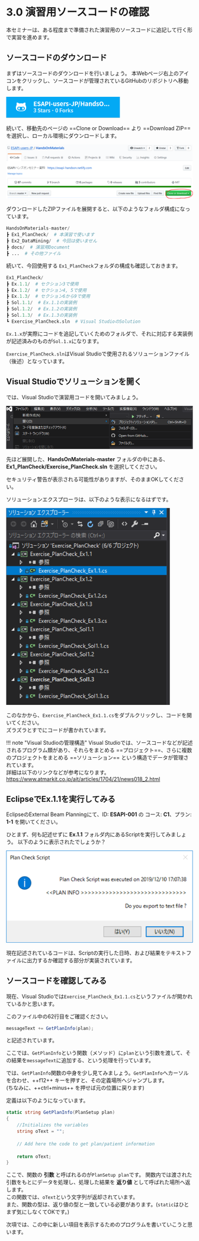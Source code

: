 # 3.0 演習用ソースコードの確認

本セミナーは、ある程度まで準備された演習用のソースコードに追記して行く形で実習を進めます。

## ソースコードのダウンロード

まずはソースコードのダウンロードを行いましょう。
本Webページ右上のアイコンをクリックし、ソースコードが管理されているGitHubのリポジトリへ移動します。

![3_0_1.png](../img/3_0_1.png)

続いて、移動先のページの ==Clone or Download== より ==Download ZIP== を選択し、ローカル環境にダウンロードします。

![3_0_2.png](../img/3_0_2.png)

ダウンロードしたZIPファイルを展開すると、以下のようなフォルダ構成になっています。

```python
HandsOnMaterials-master/  
┣ Ex1_PlanCheck/  # 本演習で使います  
┣ Ex2_DataMining/  # 今回は使いません  
┣ docs/  # 演習用Document  
┣ ...  # その他ファイル  
```

続いて、今回使用する `Ex1_PlanCheck`フォルダの構成も確認しておきます。

```python
Ex1_PlanCheck/
┣ Ex.1.1/  # セクション3で使用
┣ Ex.1.2/  # セクション4, 5で使用
┣ Ex.1.3/  # セクション6から9で使用
┣ Sol.1.1/  # Ex.1.1の実装例
┣ Sol.1.2/  # Ex.1.2の実装例
┣ Sol.1.3/  # Ex.1.3の実装例
┗ Exercise_PlanCheck.sln  # Visual StudioのSolution
```

`Ex.1.x`が実際にコードを追記していくためのフォルダで、それに対応する実装例が記述済みのものが`Sol.1.x`になります。

`Exercise_PlanCheck.sln`はVisual Studioで使用されるソリューションファイル（後述）となっています。

## Visual Studioでソリューションを開く

では、Visual Studioで演習用コードを開いてみましょう。

![3_1_1](../img/3_1_1.png)

先ほど展開した、**HandsOnMaterials-master** フォルダの中にある、**Ex1_PlanCheck/Exercise_PlanCheck.sln** を選択してください。

セキュリティ警告が表示される可能性がありますが、そのままOKしてください。

ソリューションエクスプローラは、以下のような表示になるはずです。

![3_1_2](../img/3_1_2.png)

このなかから、`Exercise_PlanCheck_Ex1.1.cs`をダブルクリックし、コードを開いてください。  
ズラズラとすでにコードが書かれています。


!!! note "Visual Studioの管理構造"
    Visual Studioでは、ソースコードなどが記述されるプログラム類があり、それらをまとめる ==プロジェクト==、さらに複数のプロジェクトをまとめる ==ソリューション== という構造でデータが管理されています。  
    詳細は以下のリンクなどが参考になります。  
    https://www.atmarkit.co.jp/ait/articles/1704/21/news018_2.html 


## EclipseでEx.1.1を実行してみる

EclipseのExternal Beam Planningにて、ID: **ESAPI-001** の コース: **C1**、プラン: **1-1** を開いてください。

ひとまず、何も記述せずに **Ex.1.1** フォルダ内にあるScriptを実行してみましょう。
以下のように表示されたでしょうか？

![3_1_3](../img/3_1_3.png)

現在記述されているコードは、Scriptの実行した日時、および結果をテキストファイルに出力するか確認する部分が実装されています。

## ソースコードを確認してみる

現在、Visual Studioでは`Exercise_PlanCheck_Ex1.1.cs`というファイルが開かれているかと思います。

このファイル中の62行目をご確認ください。

```csharp
messageText += GetPlanInfo(plan);
```

と記述されています。

ここでは、`GetPlanInfo`という関数（メソッド）に`plan`という引数を渡して、その結果を`messageText`に追加する、という処理を行っています。

では、`GetPlanInfo`関数の中身を少し見てみましょう。`GetPlanInfo`へカーソルを合わせ、++f12++ キーを押すと、その定義場所へジャンプします。  
(ちなみに、++ctrl+minus++ を押せば元の位置に戻ります)

定義は以下のようになっています。

```csharp
static string GetPlanInfo(PlanSetup plan)
{
    //Initializes the variables
    string oText = "";

    // Add here the code to get plan/patient information

    return oText;
}
```

ここで、関数の **引数** と呼ばれるのが`PlanSetup plan`です。
関数内では渡された引数をもとにデータを処理し、処理した結果を **返り値** として呼ばれた場所へ返します。  
この関数では、`oText`という文字列が返却されています。  
また、関数の型は、返り値の型と一致している必要があります。(`static`はひとまず気にしなくてOKです。)

次項では、この中に新しい項目を表示するためのプログラムを書いていこうと思います。